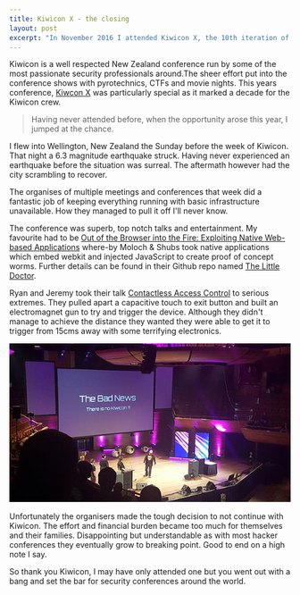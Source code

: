 ```yaml
---
title: Kiwicon X - the closing
layout: post
excerpt: "In November 2016 I attended Kiwicon X, the 10th iteration of New Zealands premier security conference. With 6.3 magnitude earthquakes and electromagnetic guns it was sure an interesting time."
---
```


Kiwicon is a well respected New Zealand conference run by some of the most passionate security professionals around.The sheer effort put into the conference shows with pyrotechnics, CTFs and movie nights. This years conference, [Kiwcon X](https://kiwicon.org) was particularly special as it marked a decade for the Kiwicon crew.

> Having never attended before, when the opportunity arose this year, I jumped at the chance.

I flew into Wellington, New Zealand the Sunday before the week of Kiwicon. That night a 6.3 magnitude earthquake struck. Having never experienced an earthquake before the situation was surreal. The aftermath however had the city scrambling to recover.

The organises of multiple meetings and conferences that week did a fantastic job of keeping everything running with basic infrastructure unavailable. How they managed to pull it off I'll never know.

The conference was superb, top notch talks and entertainment. My favourite had to be [Out of the Browser into the Fire: Exploiting Native Web-based Applications](https://www.kiwicon.org/the-con/talks/#e250) where-by Moloch & Shubs took native applications which embed webkit and injected JavaScript to create proof of concept worms. Further details can be found in their Github repo named [The Little Doctor](https://github.com/infosec-au/little-doctor).

Ryan and Jeremy took their talk [Contactless Access Control](https://www.kiwicon.org/the-con/talks/#e263) to serious extremes. They pulled apart a capacitive touch to exit button and built an electromagnet gun to try and trigger the device. Although they didn't manage to achieve the distance they wanted they were able to get it to trigger from 15cms away with some terrifying electronics.

![Metlstorm announcing no further conferences](/assets/2016/kiwicon.jpg "Metlstorm announcing no further conferences")

Unfortunately the organisers made the tough decision to not continue with Kiwicon. The effort and financial burden became too much for themselves and their families. Disappointing but understandable as with most hacker conferences they eventually grow to breaking point. Good to end on a high note I say.

So thank you Kiwicon, I may have only attended one but you went out with a bang and set the bar for security conferences around the world.
